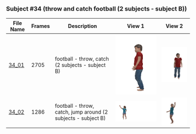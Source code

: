 ### Subject #34 (throw and catch football (2 subjects - subject B))
|File Name|Frames|Description|View 1|View 2|
|-|-|-|-|-|
|[34_01](https://github.com/Shriinivas/cmubvh/raw/main/Sequence-030-034/34/Data/34_01.zip)|2705|football - throw, catch (2 subjects - subject B)|<img src="https://github.com/Shriinivas/cmubvhgifs/blob/main/Sequence-030-034/34/34_01_0.gif"/>|<img src="https://github.com/Shriinivas/cmubvhgifs/blob/main/Sequence-030-034/34/34_01_1.gif"/>|
|[34_02](https://github.com/Shriinivas/cmubvh/raw/main/Sequence-030-034/34/Data/34_02.zip)|1286|football - throw, catch, jump around (2 subjects - subject B)|<img src="https://github.com/Shriinivas/cmubvhgifs/blob/main/Sequence-030-034/34/34_02_0.gif"/>|<img src="https://github.com/Shriinivas/cmubvhgifs/blob/main/Sequence-030-034/34/34_02_1.gif"/>|
